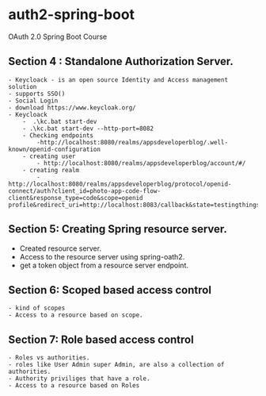 # auth2-spring-boot

OAuth 2.0 Spring Boot Course

## Section 4 : Standalone Authorization Server.

    - Keycloack - is an open source Identity and Access management solution
    - supports SSO()
    - Social Login
    - download https://www.keycloak.org/
    - Keycloack
        -  .\kc.bat start-dev
        - .\kc.bat start-dev --http-port=8082
        - Checking endpoints
            -http://localhost:8080/realms/appsdeveloperblog/.well-known/openid-configuration
        - creating user
            - http://localhost:8080/realms/appsdeveloperblog/account/#/
        - creating realm
            -http://localhost:8080/realms/appsdeveloperblog/protocol/openid-connect/auth?client_id=photo-app-code-flow-client&response_type=code&scope=openid profile&redirect_uri=http://localhost:8083/callback&state=testingthings

## Section 5: Creating Spring resource server.

  - Created resource server.
  - Access to the resource server using spring-oath2.
  - get a token object from a resource server endpoint. 

## Section 6: Scoped based access control 

    - kind of scopes
    - Access to a resource based on scope.

## Section 7: Role based access control 
    
    - Roles vs authorities.
    - roles like User Admin super Admin, are also a collection of authorities.
    - Authority priviliges that have a role.
    - Access to a resource based on Roles
    
